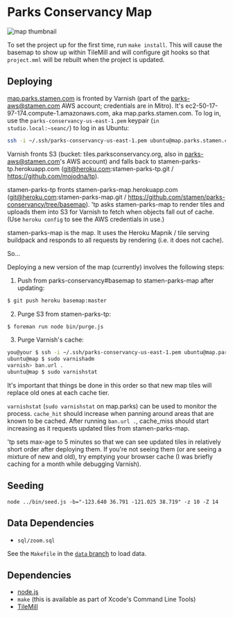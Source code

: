 # Parks Conservancy Map

![map thumbnail](https://github.com/stamen/parks-conservancy/raw/basemap/.thumb.png)

To set the project up for the first time, run `make install`. This will cause
the basemap to show up within TileMill and will configure git hooks so that
`project.mml` will be rebuilt when the project is updated.

## Deploying

[map.parks.stamen.com](http://map.parks.stamen.com) is fronted by Varnish (part
of the parks-aws@stamen.com AWS account; credentials are in Mitro).  It's
ec2-50-17-97-174.compute-1.amazonaws.com, aka map.parks.stamen.com.  To log in,
use the `parks-conservancy-us-east-1.pem` keypair (`in studio.local:~seanc/`)
to log in as Ubuntu:

```bash
ssh -i ~/.ssh/parks-conservancy-us-east-1.pem ubuntu@map.parks.stamen.com
```

Varnish fronts S3 (bucket: tiles.parksconservancy.org, also in
parks-aws@stamen.com's AWS account) and falls back to
stamen-parks-tp.herokuapp.com (git@heroku.com:stamen-parks-tp.git /
https://github.com/mojodna/tp).

stamen-parks-tp fronts stamen-parks-map.herokuapp.com
(git@heroku.com:stamen-parks-map.git /
https://github.com/stamen/parks-conservancy/tree/basemap). 'tp asks
stamen-parks-map to render tiles and uploads them into S3 for Varnish to fetch
when objects fall out of cache.  (Use `heroku config` to see the AWS
credentials in use.)

stamen-parks-map is the map.  It uses the Heroku Mapnik / tile serving
buildpack and responds to all requests by rendering (i.e. it does not cache).

So...

Deploying a new version of the map (currently) involves the following steps:

1. Push from parks-conservancy#basemap to stamen-parks-map after updating:

```bash
$ git push heroku basemap:master
```

2. Purge S3 from stamen-parks-tp:

```bash
$ foreman run node bin/purge.js
```

3. Purge Varnish's cache:

```bash
you@your $ ssh -i ~/.ssh/parks-conservancy-us-east-1.pem ubuntu@map.parks.stamen.com
ubuntu@map $ sudo varnishadm
varnish> ban.url .
ubuntu@map $ sudo varnishstat
```

It's important that things be done in this order so that new map tiles will
replace old ones at each cache tier.

`varnishstat` (`sudo varnishstat` on map.parks) can be used to monitor the
process.  `cache_hit` should increase when panning around areas that are known
to be cached.  After running `ban.url .`, cache_miss should start increasing as
it requests updated tiles from stamen-parks-map.

'tp sets max-age to 5 minutes so that we can see updated tiles in relatively
short order after deploying them.  If you're not seeing them (or are seeing a
mixture of new and old), try emptying your browser cache (I was briefly caching
for a month while debugging Varnish).

## Seeding

`node ../bin/seed.js -b="-123.640 36.791 -121.025 38.719" -z 10 -Z 14`

## Data Dependencies

* `sql/zoom.sql`

See the `Makefile` in the [`data`
branch](https://github.com/stamen/parks-conservancy/tree/data) to load data.

## Dependencies

* [node.js](http://nodejs.org/)
* `make` (this is available as part of Xcode's Command Line Tools)
* [TileMill](http://www.mapbox.com/tilemill/)
